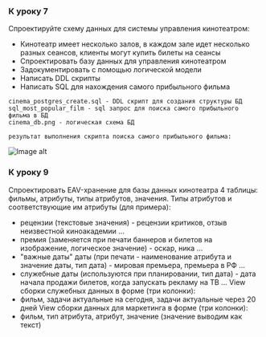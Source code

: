 ### К уроку 7

Спроектируйте схему данных для системы управления кинотеатром: 
* Кинотеатр имеет несколько залов, в каждом зале идет несколько разных сеансов, клиенты могут купить билеты на сеансы
* Спроектировать базу данных для управления кинотеатром
* Задокументировать с помощью логической модели
* Написать DDL скрипты
* Написать SQL для нахождения самого прибыльного фильма

```
cinema_postgres_create.sql - DDL скрипт для создания структуры БД
sql_most_popular_film - sql запрос для поиска самого прибыльного фильма в БД
cinema_db.png - логическая схема БД

результат выполнения скрипта поиска самого прибыльного фильма:
```
![Image alt](https://github.com/otusteamedu/PHP/blob/iglushkov/hm3-1/sql_res.png)

### К уроку 9

Спроектировать EAV-хранение для базы данных кинотеатра
4 таблицы: фильмы, атрибуты, типы атрибутов, значения.
Типы атрибутов и соответствующие им атрибуты (для примера):
- рецензии (текстовые значения) - рецензии критиков, отзыв неизвестной киноакадемии ...
- премия (заменяется при печати баннеров и билетов на изображение, логическое значение) - оскар, ника ...
- "важные даты" даты (при печати - наименование атрибута и значение даты, тип дата) - мировая премьера, премьера в РФ ... 
- служебные даты (используются при планировании, тип дата) - дата начала продажи билетов, когда запускать рекламу на ТВ ...
View сборки служебных данных в форме (три колонки):
- фильм, задачи актуальные на сегодня, задачи актуальные через 20 дней 
View сборки данных для маркетинга в форме (три колонки):
- фильм, тип атрибута, атрибут, значение (значение выводим как текст) 


